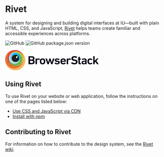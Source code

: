 # Rivet

A system for designing and building digital interfaces at IU—built with plain HTML, CSS, and JavaScript, [Rivet](https://rivet.iu.edu/) helps teams create familiar and accessible experiences across platforms.

![GitHub](https://img.shields.io/github/license/indiana-university/rivet?style=flat-square)
![GitHub package.json version](https://img.shields.io/github/package-json/v/indiana-university/rivet?style=flat-square)

![Browserstack logo](./src/components/_extras/Browserstack-logo@2x.png)

## Using Rivet

To use Rivet on your website or web application, follow the instructions on one of the pages listed below:

- [Use CSS and JavaScript via CDN](https://rivet.iu.edu/docs/getting-started/#use-via-cdn)
- [Install with npm](https://www.npmjs.com/package/rivet-core)

## Contributing to Rivet

For information on how to contribute to the design system, see the [Rivet wiki](https://github.com/indiana-university/rivet-source/wiki).